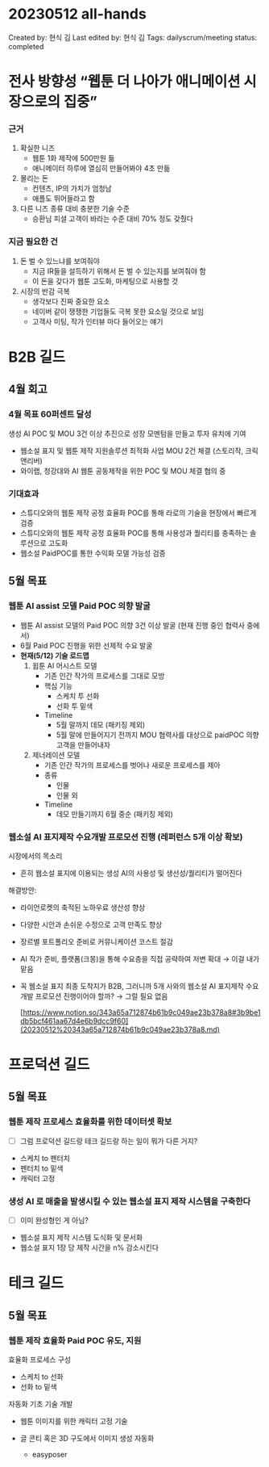 # 20230512 all-hands

Created by: 현식 김
Last edited by: 현식 김
Tags: dailyscrum/meeting
status: completed

# 전사 방향성 “웹툰 더 나아가 애니메이션 시장으로의 집중”

### 근거

1. 확실한 니즈 
    - 웹툰 1화 제작에 500만원 듦
    - 애니메이터 하루에 열심히 만들어봐야 4초 만듦
2. 몰리는 돈
    - 컨텐츠, IP의 가치가 엄청남
    - 애플도 뛰어들라고 함
3. 다른 니즈 종류 대비 충분한 기술 수준
    - 승환님 피셜 고객이 바라는 수준 대비 70% 정도 갖췄다

### 지금 필요한 건

1. 돈 벌 수 있느냐를 보여줘야
    - 지금 IR들을 설득하기 위해서 돈 벌 수 있는지를 보여줘야 함
    - 이 돈을 갖다가 웹툰 고도화, 마케팅으로 사용할 것
2. 시장의 반감 극복
    - 생각보다 진짜 중요한 요소
    - 네이버 같이 쟁쟁한 기업들도 극복 못한 요소일 것으로 보임
    - 고객사 미팅, 작가 인터뷰 마다 들어오는 얘기

# B2B 길드

## 4월 회고

### 4월 목표 60퍼센트 달성

생성 AI POC 및 MOU 3건 이상 추진으로 성장 모멘텀을 만들고 투자 유치에 기여

- 웹소설 표지 및 웹툰 제작 지원솔루션 최적화 사업 MOU 2건 체결 (스토리작, 크릭앤리버)
- 와이랩, 청강대와 AI 웹툰 공동제작을 위한 POC 및 MOU 체결 협의 중

### 기대효과

- 스튜디오와의 웹툰 제작 공정 효율화 POC를 통해 라로의 기술을 현장에서 빠르게 검증
- 스튜디오와의 웹툰 제작 공정 효율화 POC를 통해 사용성과 퀄리티를 충족하는 솔루션으로 고도화
- 웹소설 PaidPOC를 통한 수익화 모델 가능성 검증

## 5월 목표

### 웹툰 AI assist 모델 Paid POC 의향 발굴

- 웹툰 AI assist 모델의 Paid POC 의향 3건 이상 발굴 (현재 진행 중인 협력사 중에서)
- 6월 Paid POC 진행을 위한 선제적 수요 발굴
- **현재(5/12) 기술 로드맵**
    1. 윕툰 AI 어시스트 모델
        - 기존 인간 작가의 프로세스를 그대로 모방
        - 핵심 기능
            - 스케치 투 선화
            - 선화 투 밑색
        - Timeline
            - 5월 말까지 데모 (패키징 제외)
            - 5월 말에 만들어지기 전까지 MOU 협력사를 대상으로 paidPOC 의향 고객을 만들어내자
    2. 제너레이션 모델
        - 기존 인간 작가의 프로세스를 벗어나 새로운 프로세스를 제아
        - 종류
            - 인물
            - 인물 외
        - Timeline
            - 데모 만들기까지 6월 중순 (패키징 제외)

### 웹소설 AI 표지제작 수요개발 프로모션 진행 (레퍼런스 5개 이상 확보)

시장에서의 목소리

- 흔히 웹소설 표지에 이용되는 생성 AI의 사용성 및 생선성/퀄리티가 떨어진다

해결방안:

- 라이언로켓의 축적된 노하우료 생산성 향상
- 다양한 시안과 손쉬운 수정으로 고객 만족도 향상
- 장르별 포트폴리오 준비로 커뮤니케이션 코스트 절감
- AI 작가 준비, 플랫폼(크몽)을 통해 수요층을 직접 공략하여 저변 확대 → 이걸 내가 맡음
    
    
- 꼭 웹소설 표지 최종 도착지가 B2B, 그러니까 5개 사와의 웹소설 AI 표지제작 수요개발 프로모션 진행이어야 할까? → 그럴 필요 없음
    
    [https://www.notion.so/343a65a712874b61b9c049ae23b378a8#3b9be1db5bcf461aa67d4e6b9dcc9f60](20230512%20343a65a712874b61b9c049ae23b378a8.md)
    

# 프로덕션 길드

## 5월 목표

### 웹툰 제작 프로세스 효율화를 위한 데이터셋 확보

- [ ]  그럼 프로덕션 길드랑 테크 길드랑 하는 일이 뭐가 다른 거지?
- 스케치 to 펜터치
- 펜터치 to 밑색
- 캐릭터 고정

### 생성 AI 로 매출을 발생시킬 수 있는 웹소설 표지 제작 시스템을 구축한다

- [ ]  이미 완성형인 게 아님?
- 웹소설 표지 제작 시스템 도식화 및 문서화
- 웹소설 표지 1장 당 제작 시간을 n% 감소시킨다

# 테크 길드

## 5월 목표

### 웹툰 제작 효율화 Paid POC 유도, 지원

효율화 프로세스 구성

- 스케치 to 선화
- 선화 to 밑색

자동화 기초 기술 개발

- 웹툰 이미지를 위한 캐릭터 고정 기술

- 글 콘티 혹은 3D 구도에서 이미지 생성 자동화
    - easyposer
        
        [](https://lionrocket.slack.com/files/UBQD0SB0E/F0575UKTYS1/image.png)